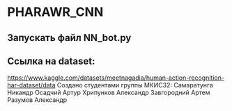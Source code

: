 # PHARAWR_CNN
## Запускать файл NN_bot.py
## Ссылка на dataset:
https://www.kaggle.com/datasets/meetnagadia/human-action-recognition-har-dataset/data
Создано студентами группы МКИС32:
Самаратунга Никандр
Осадчий Артур
Хрипунков Александр
Завгородний Артем
Разумов Александр
